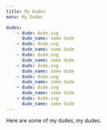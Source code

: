 ```yaml
---
title: My Dudes
menu: My Dudes

dudes:
    - dude: dude.svg
      dude_name: some dude
    - dude: dude.svg
      dude_name: some dude
    - dude: dude.svg
      dude_name: some dude
    - dude: dude.svg
      dude_name: some dude
    - dude: dude.svg
      dude_name: some dude
    - dude: dude.svg
      dude_name: some dude
    - dude: dude.svg
      dude_name: some dude
---
```


Here are some of my dudes, my dudes.